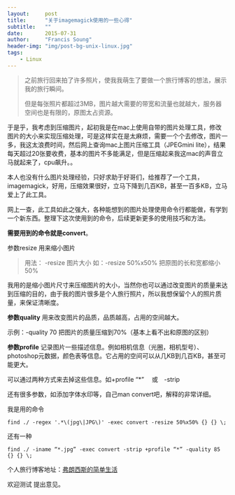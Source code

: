 ```yaml
---
layout:     post
title:      "关于imagemagick使用的一些心得"
subtitle:   ""
date:       2015-07-31
author:     "Francis Soung"
header-img: "img/post-bg-unix-linux.jpg"
tags:
    - Linux
---
```


> 之前旅行回来拍了许多照片，使我我萌生了要做一个旅行博客的想法，展示我的旅行瞬间。
> 
> 但是每张照片都超过3MB，图片越大需要的带宽和流量也就越大，服务器空间也是有限的，原图太占资源。

于是乎，我考虑到压缩图片，起初我是在mac上使用自带的图片处理工具，修改图片的大小来实现压缩处理，可是这样实在是太麻烦，需要一个个去修改，图片一多，我这太浪费时间，然后网上查询mac上图片压缩工具（JPEGmini lite），结果每天超过20张要收费，基本的图片不多能满足，但是压缩起来我这mac的声音立马就起来了，cpu飙升。。

本人也没有什么图片处理经验，只好求助于好哥们，给推荐了一个工具，imagemagick，好用，压缩效果很好，立马下降到几百KB，甚至一百多KB，立马爱上了此工具。

网上一查，此工具如此之强大，各种能想到的图片处理使用命令行都能做，有学到一个新东西。整理下这次使用到的命令，后续更新更多的使用技巧和方法。

**需要用到的命令就是convert**。

参数resize 用来缩小图片

> 用法： -resize 图片大小 如：-resize 50%x50% 把原图的长和宽都缩小50%

我用的是缩小图片尺寸来压缩图片的大小，当然你也可以通过改变图片的质量来达到压缩的目的，由于我的图片很多是个人旅行照片，所以我想保留个人的照片质量，来保证清晰度。

**参数quality** 用来改变图片的品质，品质越高，占用的空间越大。

示例：-quality 70 把图片的质量压缩到70%（基本上看不出和原图的区别）

**参数profile**  记录图片一些描述信息。例如相机信息（光圈，相机型号）、photoshop元数据，颜色表等信息。它占用的空间可以从几KB到几百KB，甚至可能更大。

可以通过两种方式来去掉这些信息。如+profile “*” 　或　-strip 

还有很多参数，如添加字体水印等，自己man convert吧，解释的非常详细。

我是用的命令

    find ./ -regex '.*\(jpg\|JPG\)' -exec convert -resize 50%x50% {} {} \;

还有一种

    find ./ -iname “*.jpg” -exec convert -strip +profile “*” -quality 85 {} {} \;

个人旅行博客地址：[弗朗西斯的简单生活](http://gallery.francissoung.com)

欢迎测试 提出意见。